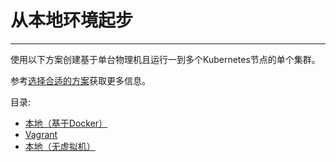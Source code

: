 # 从本地环境起步
-----------------------

使用以下方案创建基于单台物理机且运行一到多个Kubernetes节点的单个集群。

参考[选择合适的方案](README.md)获取更多信息。

目录:

- [本地（基于Docker）](docker.md)
- [Vagrant](vagrant.md)
- [本地（无虚拟机）](locally.md)

